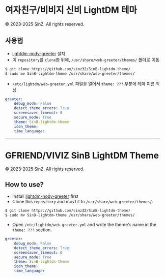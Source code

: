 # 여자친구/비비지 신비 LightDM 테마
© 2023-2025 SinZ, All rights reserved.

## 사용법

- [lightdm-nody-greeter](https://github.com/JezerM/nody-greeter) 설치
- 이 `repository`를 `clone`한 뒤에, `/usr/share/web-greeter/themes/` 폴더로 이동
```sh
$ git clone https://github.com/sinz32/SinB-lightdm-theme/
$ sudo mv SinB-lightdm-theme /usr/share/web-greeter/themes/
```
- `/etc/lightdm/web-greeter.yml` 파일을 열어서 `theme: ???` 부분에 테마 이름 작성
```yml
greeter:
    debug_mode: False
    detect_theme_errors: True
    screensaver_timeout: 0
    secure_mode: True
    theme: SinB-lightdm-theme
    icon_theme:
    time_language:
```

***

# GFRIEND/VIVIZ SinB LightDM Theme
© 2023-2025 SinZ, All rights reserved.

## How to use?

- Install [lightdm-nody-greeter](https://github.com/JezerM/nody-greeter) first
- Clone this `repository` and movt it to `/usr/share/web-greeter/themes/`.
```sh
$ git clone https://github.com/sinz32/SinB-lightdm-theme/
$ sudo mv SinB-lightdm-theme /usr/share/web-greeter/themes/
```
- Open `/etc/lightdm/web-greeter.yml` and write the theme's name in the `theme: ???` section.
```yml
greeter:
    debug_mode: False
    detect_theme_errors: True
    screensaver_timeout: 0
    secure_mode: True
    theme: SinB-lightdm-theme
    icon_theme:
    time_language:
```